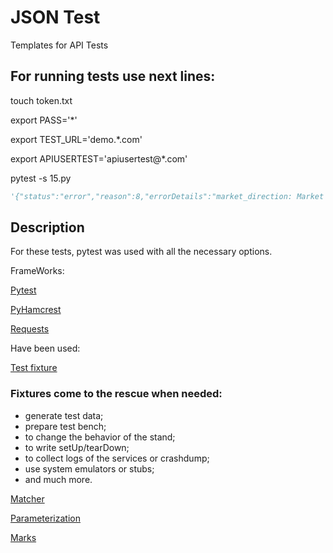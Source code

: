 # JSON Test
Templates for API Tests

## For running tests use next lines:

touch token.txt

export PASS='*'

export TEST_URL='demo.*.com'

export APIUSERTEST='apiusertest@*.com'

pytest -s 15.py

```python
'{"status":"error","reason":8,"errorDetails":"market_direction: Market Direction is required / currency: Currency is required / amount: Amount is required / counter_currency: Counter Currency is required / value_date: Value Date is required"}'
```

## Description

For these tests, pytest was used with all the necessary options.

FrameWorks: 

[Pytest](http://pytest.org/latest/apiref.html)

[PyHamcrest](https://github.com/hamcrest/PyHamcrest) 

[Requests](http://docs.python-requests.org/en/master/user/quickstart/#json-response-content)

Have been used:

[Test fixture](http://en.wikipedia.org/wiki/Test_fixture#Software)
 
### Fixtures come to the rescue when needed:
 
 * generate test data;
 * prepare test bench;
 * to change the behavior of the stand;
 * to write setUp/tearDown;
 * to collect logs of the services or crashdump;
 * use system emulators or stubs;
 * and much more.
 
[Matcher](http://docs.oracle.com/javase/7/docs/api/java/util/regex/Matcher.html)
 
[Parameterization](https://blogs.msdn.microsoft.com/jledgard/2003/11/03/software-testing-6-good-tests-for-bad-parameters/)

[Marks](https://docs.pytest.org/en/latest/reference.html#marks)
